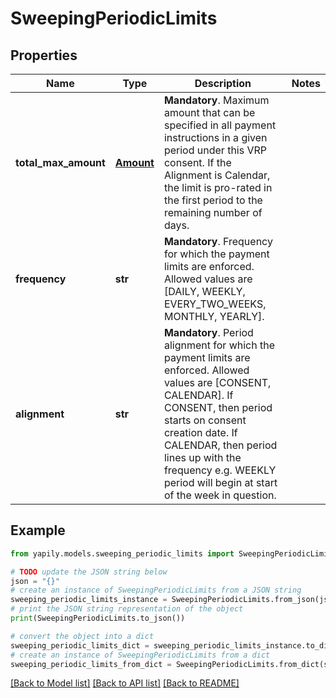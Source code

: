 # SweepingPeriodicLimits


## Properties

Name | Type | Description | Notes
------------ | ------------- | ------------- | -------------
**total_max_amount** | [**Amount**](Amount.md) | __Mandatory__. Maximum amount that can be specified in all payment instructions in a given period under this VRP consent. If the Alignment is Calendar, the limit is pro-rated in the first period to the remaining number of days. | 
**frequency** | **str** | __Mandatory__. Frequency for which the payment limits are enforced. Allowed values are [DAILY, WEEKLY, EVERY_TWO_WEEKS, MONTHLY, YEARLY]. | 
**alignment** | **str** | __Mandatory__. Period alignment for which the payment limits are enforced. Allowed values are [CONSENT, CALENDAR]. If CONSENT, then period starts on consent creation date. If CALENDAR, then period lines up with the frequency e.g. WEEKLY period will begin at start of the week in question. | 

## Example

```python
from yapily.models.sweeping_periodic_limits import SweepingPeriodicLimits

# TODO update the JSON string below
json = "{}"
# create an instance of SweepingPeriodicLimits from a JSON string
sweeping_periodic_limits_instance = SweepingPeriodicLimits.from_json(json)
# print the JSON string representation of the object
print(SweepingPeriodicLimits.to_json())

# convert the object into a dict
sweeping_periodic_limits_dict = sweeping_periodic_limits_instance.to_dict()
# create an instance of SweepingPeriodicLimits from a dict
sweeping_periodic_limits_from_dict = SweepingPeriodicLimits.from_dict(sweeping_periodic_limits_dict)
```
[[Back to Model list]](../README.md#documentation-for-models) [[Back to API list]](../README.md#documentation-for-api-endpoints) [[Back to README]](../README.md)



